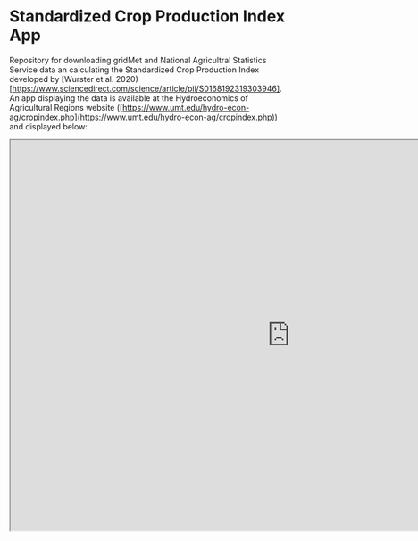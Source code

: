 # Standardized Crop Production Index App
Repository for downloading gridMet and National Agricultral Statistics Service data an calculating the Standardized Crop Production Index developed by [Wurster et al. 2020)[https://www.sciencedirect.com/science/article/pii/S0168192319303946]. 
An app displaying the data is available at the Hydroeconomics of Agricultural Regions website ([https://www.umt.edu/hydro-econ-ag/cropindex.php](https://www.umt.edu/hydro-econ-ag/cropindex.php)) and displayed below:

<iframe src="https://ntsgcompute2017.ntsg.umt.edu/scpi_map/" width="1000" height="700"></iframe>
